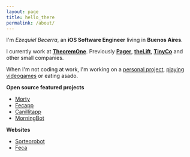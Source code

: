 ```yaml
---
layout: page
title: hello_there
permalink: /about/
---
```


I'm _Ezequiel Becerra_, an __iOS Software Engineer__ living in __Buenos Aires__.

I currently work at [__TheoremOne__](https://theoremone.co). Previously [__Pager__](http://www.pager.com), [__theLift__](http://thelift.net), [__TinyCo__](http://www.tinyco.com) and other small companies.

When I'm not coding at work, I'm working on a [personal project](http://www.github.com/betzerra), [playing videogames](https://www.instagram.com/p/BE1UOmBSlM0/?taken-by=betzerra) or eating asado.

__Open source featured projects__
- [Morty](https://github.com/betzerra/morty)
- [Fecapp](https://github.com/betzerra/Fecapp)
- [Canillitapp](https://github.com/canillitapp/)
- [MorningBot](https://github.com/betzerra/MorningBot)

__Websites__
- [Sorteorobot](https://sorteorobot.com)
- [Feca](https://tomafeca.com)

